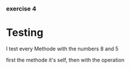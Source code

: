 ### exercise 4

# Testing

I test every Methode with the numbers 8 and 5

first the methode it's self, then with the operation